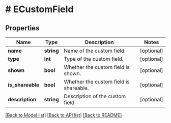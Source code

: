 # # ECustomField

## Properties

Name | Type | Description | Notes
------------ | ------------- | ------------- | -------------
**name** | **string** | Name of the custom field. | [optional]
**type** | **int** | Type of the custom field. | [optional]
**shown** | **bool** | Whether the custom field is shown. | [optional]
**is_shareable** | **bool** | Whether the custom field is shareable. | [optional]
**description** | **string** | Description of the custom field. | [optional]

[[Back to Model list]](../../README.md#models) [[Back to API list]](../../README.md#endpoints) [[Back to README]](../../README.md)
